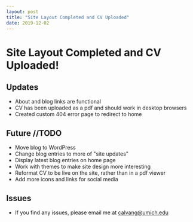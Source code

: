 ```yaml
---
layout: post
title: "Site Layout Completed and CV Uploaded"
date: 2019-12-02
---
```

# Site Layout Completed and CV Uploaded!
## Updates
- About and blog links are functional
- CV has been uploaded as a pdf and should work in desktop browsers
- Created custom 404 error page to redirect to home
## Future //TODO
- Move blog to WordPress
- Change blog entries to more of "site updates"
- Display latest blog entries on home page
- Work with themes to make site design more interesting
- Reformat CV to be live on the site, rather than in a pdf viewer
- Add more icons and links for social media
## Issues
- If you find any issues, please email me at calvang@umich.edu
